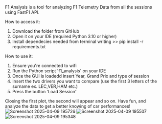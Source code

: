 F1 Analysis is a tool for analyzing F1 Telemetry Data from all the sessions using FastF1 API.

How to access it:
1. Download the folder from GitHub
2. Open it on your IDE (required Python 3.10 or higher)
3. Install dependecies needed from terminal writing  >> pip install -r requirements.txt

How to use it:
1. Ensure you're connected to wifi
2. Run the Python script 'f1_analysis' on your IDE
3. Once the GUI is loadedd insert Year, Grand Prix and type of session
4. Insert the two drivers you want to compare (use the first 3 letters of the surname ex. LEC,VER,HAM etc.)
5. Press the button 'Load Session'

Closing the first plot, the second will appear and so on.
Have fun, and analyze the data to get a better knowing of car performances! 
![Screenshot 2025-04-09 195726](https://github.com/user-attachments/assets/172a8a59-11a7-4442-b660-d5f932beb486)
![Screenshot 2025-04-09 195507](https://github.com/user-attachments/assets/4d70f8c9-d7d4-4301-b473-ff5b1c1a9232)
![Screenshot 2025-04-09 195348](https://github.com/user-attachments/assets/957ea88f-d86f-4b70-a15b-dfb2826569b5)
